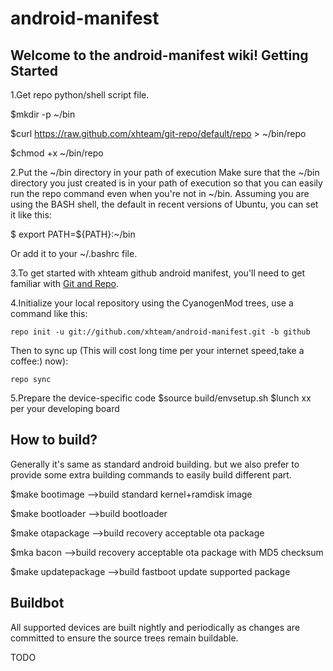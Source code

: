 android-manifest
================

Welcome to the android-manifest wiki!
Getting Started
---------------
1.Get repo python/shell script file.

$mkdir -p ~/bin

$curl https://raw.github.com/xhteam/git-repo/default/repo > ~/bin/repo

$chmod +x ~/bin/repo

2.Put the ~/bin directory in your path of execution
  Make sure that the ~/bin directory you just created is in your path of execution 
so that you can easily run the repo command even when you're not in ~/bin. 
Assuming you are using the BASH shell, the default in recent versions of Ubuntu, 
you can set it like this:

$ export PATH=${PATH}:~/bin

  Or add it to your ~/.bashrc file.

3.To get started with xhteam github android manifest, you'll need to get
familiar with [Git and Repo](http://source.android.com/source/using-repo.html).

4.Initialize your local repository using the CyanogenMod trees, use a command like this:

    repo init -u git://github.com/xhteam/android-manifest.git -b github

Then to sync up (This will cost long time per your internet speed,take a coffee:) now):

    repo sync

5.Prepare the device-specific code
  $source build/envsetup.sh
  $lunch xx per your developing board

How to build?
----------------------
  Generally it's same as standard android building. but we also prefer to provide some extra building 
commands to easily build different part.

$make bootimage      -->build standard kernel+ramdisk image

$make bootloader     -->build bootloader

$make otapackage     -->build recovery acceptable ota package

$mka bacon           -->build recovery acceptable ota package with MD5 checksum

$make updatepackage  -->build fastboot update supported package

Buildbot
--------

All supported devices are built nightly and periodically as changes are committed to ensure the source trees remain buildable.

TODO
